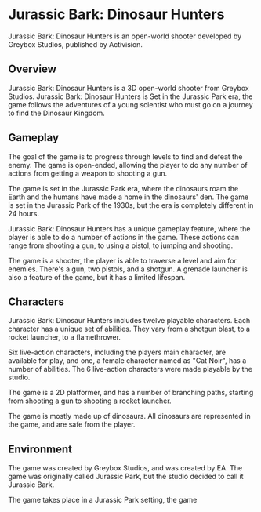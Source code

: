 # Jurassic Bark: Dinosaur Hunters

Jurassic Bark: Dinosaur Hunters is an open-world shooter developed by Greybox Studios, published by Activision.

## Overview

Jurassic Bark: Dinosaur Hunters is a 3D open-world shooter from Greybox Studios. Jurassic Bark: Dinosaur Hunters is Set in the Jurassic Park era, the game follows the adventures of a young scientist who must go on a journey to find the Dinosaur Kingdom.

## Gameplay

The goal of the game is to progress through levels to find and defeat the enemy. The game is open-ended, allowing the player to do any number of actions from getting a weapon to shooting a gun.

The game is set in the Jurassic Park era, where the dinosaurs roam the Earth and the humans have made a home in the dinosaurs' den. The game is set in the Jurassic Park of the 1930s, but the era is completely different in 24 hours.

Jurassic Bark: Dinosaur Hunters has a unique gameplay feature, where the player is able to do a number of actions in the game. These actions can range from shooting a gun, to using a pistol, to jumping and shooting.

The game is a shooter, the player is able to traverse a level and aim for enemies. There's a gun, two pistols, and a shotgun. A grenade launcher is also a feature of the game, but it has a limited lifespan.

## Characters

Jurassic Bark: Dinosaur Hunters includes twelve playable characters. Each character has a unique set of abilities. They vary from a shotgun blast, to a rocket launcher, to a flamethrower.

Six live-action characters, including the players main character, are available for play, and one, a female character named as "Cat Noir", has a number of abilities. The 6 live-action characters were made playable by the studio.

The game is a 2D platformer, and has a number of branching paths, starting from shooting a gun to shooting a rocket launcher.

The game is mostly made up of dinosaurs. All dinosaurs are represented in the game, and are safe from the player.

## Environment

The game was created by Greybox Studios, and was created by EA. The game was originally called Jurassic Park, but the studio decided to call it Jurassic Bark.

The game takes place in a Jurassic Park setting, the game